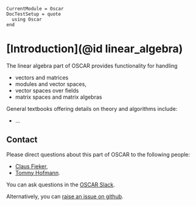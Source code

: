 ```@meta
CurrentModule = Oscar
DocTestSetup = quote
  using Oscar
end
```

# [Introduction](@id linear_algebra)

The linear algebra part of OSCAR provides functionality for handling
- vectors and matrices
- modules and vector spaces,
- vector spaces over fields
- matrix spaces and matrix algebras

General textbooks offering details on theory and algorithms include:
- ...


## Contact

Please direct questions about this part of OSCAR to the following people:
* [Claus Fieker](https://math.rptu.de/en/wgs/agag/people/head/fieker),
* [Tommy Hofmann](https://www.thofma.com/).

You can ask questions in the [OSCAR Slack](https://www.oscar-system.org/community/#slack).

Alternatively, you can [raise an issue on github](https://www.oscar-system.org/community/#how-to-report-issues).
